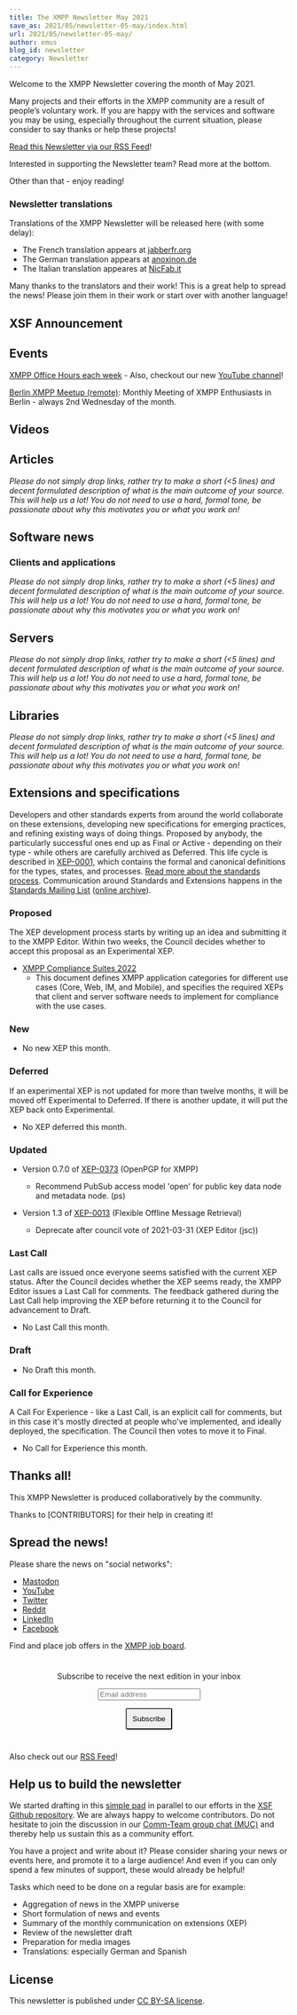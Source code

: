 ```yaml
---
title: The XMPP Newsletter May 2021
save_as: 2021/05/newsletter-05-may/index.html
url: 2021/05/newsletter-05-may/
author: emus
blog_id: newsletter
category: Newsletter
---
```


Welcome to the XMPP Newsletter covering the month of May 2021.

Many projects and their efforts in the XMPP community are a result of people’s voluntary work. If you are happy with the services and software you may be using, especially throughout the current situation, please consider to say thanks or help these projects!

[Read this Newsletter via our RSS Feed](https://xmpp.org/feeds/all.atom.xml)!

Interested in supporting the Newsletter team? Read more at the bottom.

Other than that - enjoy reading! 

### Newsletter translations

Translations of the XMPP Newsletter will be released here (with some delay):

- The French translation appears at [jabberfr.org](https://news.jabberfr.org/category/newsletter/)
- The German translation appears at [anoxinon.de](https://anoxinon.de/blog/)
- The Italian translation appeares at [NicFab.it](https://www.nicfab.it/la-newsletter-xmpp-di-marzo-2021-versione-italiana/)

Many thanks to the translators and their work! This is a great help to spread the news! Please join them in their work or start over with another language!

## XSF Announcement


## Events

[XMPP Office Hours each week](https://wiki.xmpp.org/web/XMPP_Office_Hours) - Also, checkout our new [YouTube channel](https://www.youtube.com/channel/UCf3Kq2ElJDFQhYDdjn18RuA)!

[Berlin XMPP Meetup (remote)](https://mov.im/?node/pubsub.movim.eu/berlin-xmpp-meetup): Monthly Meeting of XMPP Enthusiasts in Berlin - always 2nd Wednesday of the month.

## Videos

## Articles 

_Please do not simply drop links, rather try to make a short (<5 lines) and decent formulated description of
what is the main outcome of your source. This will help us a lot! You do not need to use a hard, formal tone, be passionate about why
this motivates you or what you work on!_

## Software news

### Clients and applications

_Please do not simply drop links, rather try to make a short (<5 lines) and decent formulated description of
what is the main outcome of your source. This will help us a lot! You do not need to use a hard, formal tone, be passionate about why
this motivates you or what you work on!_

## Servers

_Please do not simply drop links, rather try to make a short (<5 lines) and decent formulated description of
what is the main outcome of your source. This will help us a lot! You do not need to use a hard, formal tone, be passionate about why
this motivates you or what you work on!_

## Libraries

_Please do not simply drop links, rather try to make a short (<5 lines) and decent formulated description of
what is the main outcome of your source. This will help us a lot! You do not need to use a hard, formal tone, be passionate about why
this motivates you or what you work on!_

## Extensions and specifications

Developers and other standards experts from around the world collaborate on these extensions, developing new specifications for emerging practices, and refining existing ways of doing things. Proposed by anybody, the particularly successful ones end up as Final or Active - depending on their type - while others are carefully archived as Deferred. This life cycle is described in [XEP-0001](https://xmpp.org/extensions/xep-0001.html), which contains the formal and canonical definitions for the types, states, and processes. [Read more about the standards process](https://xmpp.org/about/standards-process.html). Communication around Standards and Extensions happens in the [Standards Mailing List](https://mail.jabber.org/mailman/listinfo/standards) ([online archive](https://mail.jabber.org/pipermail/standards/)).

### Proposed

The XEP development process starts by writing up an idea and submitting it to the XMPP Editor. Within two weeks, the Council decides whether to accept this proposal as an Experimental XEP.

-   [XMPP Compliance Suites 2022](https://xmpp.org/extensions/inbox/cs-2022.html)
    -   This document defines XMPP application categories for different use cases (Core, Web, IM, and Mobile), and specifies the required XEPs that client and server software needs to implement for compliance with the use cases.

### New

-   No new XEP this month.

### Deferred

If an experimental XEP is not updated for more than twelve months, it will be moved off Experimental to Deferred. If there is another update, it will put the XEP back onto Experimental.

-   No XEP deferred this month.

### Updated

-   Version 0.7.0 of [XEP-0373](https://xmpp.org/extensions/xep-0373.html) (OpenPGP for XMPP)
    -   Recommend PubSub access model 'open' for public key data node and metadata node. (ps)

-   Version 1.3 of [XEP-0013](https://xmpp.org/extensions/xep-0013.html) (Flexible Offline Message Retrieval)
    -   Deprecate after council vote of 2021-03-31 (XEP Editor (jsc))

### Last Call

Last calls are issued once everyone seems satisfied with the current XEP status. After the Council decides whether the XEP seems ready, the XMPP Editor issues a Last Call for comments. The feedback gathered during the Last Call help improving the XEP before returning it to the Council for advancement to Draft.

-   No Last Call this month.

### Draft

-   No Draft this month.

### Call for Experience

A Call For Experience - like a Last Call, is an explicit call for comments, but in this case it's mostly directed at people who've implemented, and ideally deployed, the specification. The Council then votes to move it to Final.

-   No Call for Experience this month.

## Thanks all!

This XMPP Newsletter is produced collaboratively by the community.

Thanks to [CONTRIBUTORS] for their help in creating it!

## Spread the news!

Please share the news on "social networks":

* [Mastodon](https://fosstodon.org/@xmpp/)
* [YouTube](https://www.youtube.com/channel/UCf3Kq2ElJDFQhYDdjn18RuA)
* [Twitter](https://twitter.com/xmpp)
* [Reddit](https://www.reddit.com/r/xmpp/)
* [LinkedIn](https://www.linkedin.com/company/xmpp-standards-foundation/)
* [Facebook](https://www.facebook.com/jabber/)

Find and place job offers in the [XMPP job board](https://xmpp.work/).

<form style="padding: 10px; text-align:center; margin-bottom: 30px;"
      action="https://tinyletter.com/xmpp" method="post" target="popupwindow"
      onsubmit="window.open('https://tinyletter.com/xmpp', 'popupwindow',
      'scrollbars=yes,width=800,height=600');return true">
<p><label for="tlemail">Subscribe to receive the next edition in your inbox</label></p>
<p><input type="text" placeholder="Email address" name="email" id="tlemail" /></p>
<input type="hidden" value="1" name="embed"/>
<input type="submit" style="padding: 10px; border-radius: 5%" value="Subscribe" />
</form>

Also check out our [RSS Feed](https://xmpp.org/feeds/all.atom.xml)!

## Help us to build the newsletter

We started drafting in this [simple pad](https://yopad.eu/p/xmpp-newsletter-365days) in parallel to our efforts in the [XSF Github repository](https://github.com/xsf/xmpp.org/milestone/3). We are always happy to welcome contributors. Do not hesitate to join the discussion in our [Comm-Team group chat (MUC)](xmpp:commteam@muc.xmpp.org?join) and thereby help us sustain this as a community effort. 

You have a project and write about it? Please consider sharing your news or events here, and promote it to a large audience! 
And even if you can only spend a few minutes of support, these would already be helpful!

Tasks which need to be done on a regular basis are for example:

- Aggregation of news in the XMPP universe
- Short formulation of news and events
- Summary of the monthly communication on extensions (XEP)
- Review of the newsletter draft
- Preparation for media images
- Translations: especially German and Spanish

## License

This newsletter is published under [CC BY-SA license](https://creativecommons.org/licenses/by-sa/4.0/).

